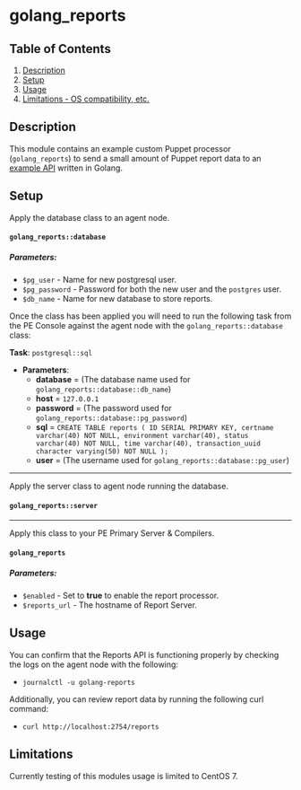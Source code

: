 # golang_reports

## Table of Contents

1. [Description](#description)
2. [Setup](#setup)
3. [Usage](#usage)
4. [Limitations - OS compatibility, etc.](#limitations)

## Description

This module contains an example custom Puppet processor (`golang_reports`) to send a small amount of Puppet report data to an [example API](https://github.com/coreymbe/golang-reports-api) written in Golang.

## Setup

Apply the database class to an agent node.

#### `golang_reports::database`
##### Parameters:
  * `$pg_user` - Name for new postgresql user.
  * `$pg_password` - Password for both the new user and the `postgres` user.
  * `$db_name` - Name for new database to store reports.

Once the class has been applied you will need to run the following task from the PE Console against the agent node with the 	`golang_reports::database` class:

**Task**: `postgresql::sql`

  * **Parameters**:
    * **database** = (The database name used for `golang_reports::database::db_name`)
    * **host** = `127.0.0.1`
    * **password** = (The password used for `golang_reports::database::pg_password`)
    * **sql** = `CREATE TABLE reports ( ID SERIAL PRIMARY KEY, certname varchar(40) NOT NULL, environment varchar(40), status varchar(40) NOT NULL, time varchar(40), transaction_uuid character varying(50) NOT NULL );`
    * **user** = (The username used for `golang_reports::database::pg_user`)

---

Apply the server class to agent node running the database.

#### `golang_reports::server`

---

Apply this class to your PE Primary Server & Compilers.

#### `golang_reports`
##### Parameters:
  * `$enabled` - Set to **true** to enable the report processor.
  * `$reports_url` - The hostname of Report Server.

## Usage

You can confirm that the Reports API is functioning properly by checking the logs on the agent node with the following:

  * `journalctl -u golang-reports`

Additionally, you can review report data by running the following curl command:

  * `curl http://localhost:2754/reports`
  
## Limitations

Currently testing of this modules usage is limited to CentOS 7.
